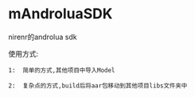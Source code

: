 # mAndroluaSDK
nirenr的androlua sdk

使用方式:

    1:  简单的方式,其他项目中导入Model
  
    2:  复杂点的方式,build后将aar包移动到其他项目libs文件夹中

